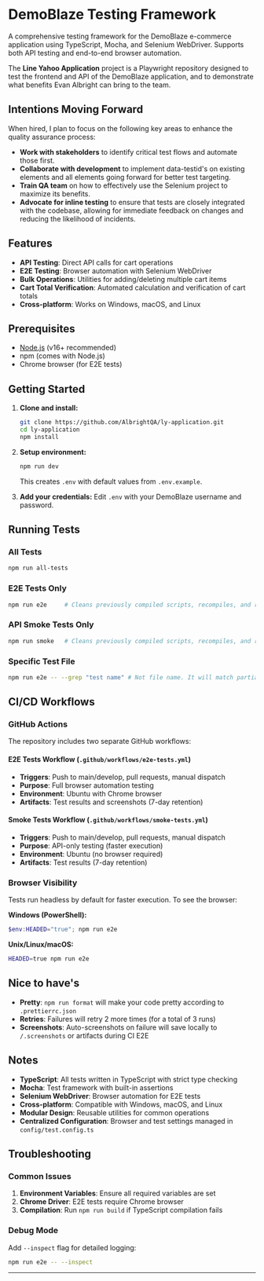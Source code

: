 # DemoBlaze Testing Framework

A comprehensive testing framework for the DemoBlaze e-commerce application using TypeScript, Mocha, and Selenium WebDriver. Supports both API testing and end-to-end browser automation.

The **Line Yahoo Application** project is a Playwright repository designed to test the frontend and API of the DemoBlaze application, and to demonstrate what benefits Evan Albright can bring to the team.

## Intentions Moving Forward

When hired, I plan to focus on the following key areas to enhance the quality assurance process:

- **Work with stakeholders** to identify critical test flows and automate those first.
- **Collaborate with development** to implement data-testid's on existing elements and all elements going forward for better test targeting.
- **Train QA team** on how to effectively use the Selenium project to maximize its benefits.
- **Advocate for inline testing** to ensure that tests are closely integrated with the codebase, allowing for immediate feedback on changes and reducing the likelihood of incidents.

## Features

- **API Testing**: Direct API calls for cart operations
- **E2E Testing**: Browser automation with Selenium WebDriver
- **Bulk Operations**: Utilities for adding/deleting multiple cart items
- **Cart Total Verification**: Automated calculation and verification of cart totals
- **Cross-platform**: Works on Windows, macOS, and Linux

## Prerequisites

- [Node.js](https://nodejs.org/) (v16+ recommended)
- npm (comes with Node.js)
- Chrome browser (for E2E tests)

## Getting Started

1. **Clone and install:**

   ```sh
   git clone https://github.com/AlbrightQA/ly-application.git
   cd ly-application
   npm install
   ```

2. **Setup environment:**

   ```sh
   npm run dev
   ```

   This creates `.env` with default values from `.env.example`.

3. **Add your credentials:**
   Edit `.env` with your DemoBlaze username and password.

## Running Tests

### All Tests

```sh
npm run all-tests
```

### E2E Tests Only

```sh
npm run e2e     # Cleans previously compiled scripts, recompiles, and runs tests
```

### API Smoke Tests Only

```sh
npm run smoke   # Cleans previously compiled scripts, recompiles, and runs tests
```

### Specific Test File

```sh
npm run e2e -- --grep "test name" # Not file name. It will match partial text of your 'describe' or 'it' statements.
```

## CI/CD Workflows

### GitHub Actions

The repository includes two separate GitHub workflows:

#### E2E Tests Workflow (`.github/workflows/e2e-tests.yml`)

- **Triggers**: Push to main/develop, pull requests, manual dispatch
- **Purpose**: Full browser automation testing
- **Environment**: Ubuntu with Chrome browser
- **Artifacts**: Test results and screenshots (7-day retention)

#### Smoke Tests Workflow (`.github/workflows/smoke-tests.yml`)

- **Triggers**: Push to main/develop, pull requests, manual dispatch
- **Purpose**: API-only testing (faster execution)
- **Environment**: Ubuntu (no browser required)
- **Artifacts**: Test results (7-day retention)

### Browser Visibility

Tests run headless by default for faster execution. To see the browser:

**Windows (PowerShell):**

```powershell
$env:HEADED="true"; npm run e2e
```

**Unix/Linux/macOS:**

```sh
HEADED=true npm run e2e
```

## Nice to have's

- **Pretty**: `npm run format` will make your code pretty according to `.prettierrc.json`
- **Retries**: Failures will retry 2 more times (for a total of 3 runs)
- **Screenshots**: Auto-screenshots on failure will save locally to `/.screenshots` or artifacts during CI E2E

## Notes

- **TypeScript**: All tests written in TypeScript with strict type checking
- **Mocha**: Test framework with built-in assertions
- **Selenium WebDriver**: Browser automation for E2E tests
- **Cross-platform**: Compatible with Windows, macOS, and Linux
- **Modular Design**: Reusable utilities for common operations
- **Centralized Configuration**: Browser and test settings managed in `config/test.config.ts`

## Troubleshooting

### Common Issues

1. **Environment Variables**: Ensure all required variables are set
2. **Chrome Driver**: E2E tests require Chrome browser
3. **Compilation**: Run `npm run build` if TypeScript compilation fails

### Debug Mode

Add `--inspect` flag for detailed logging:

```sh
npm run e2e -- --inspect
```

---
